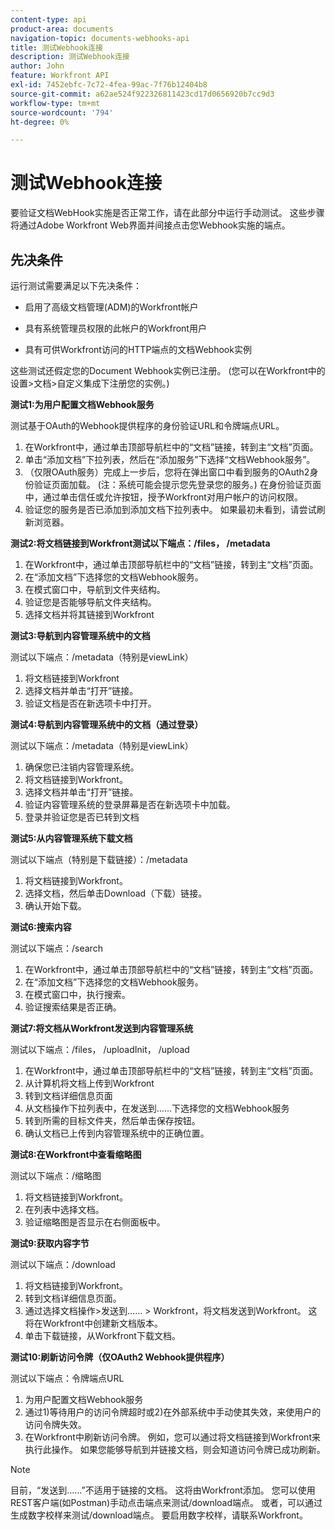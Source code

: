 ```yaml
---
content-type: api
product-area: documents
navigation-topic: documents-webhooks-api
title: 测试Webhook连接
description: 测试Webhook连接
author: John
feature: Workfront API
exl-id: 7452ebfc-7c72-4fea-99ac-7f76b12404b8
source-git-commit: a62ae524f922326811423cd17d0656920b7cc9d3
workflow-type: tm+mt
source-wordcount: '794'
ht-degree: 0%

---
```



# 测试Webhook连接

要验证文档WebHook实施是否正常工作，请在此部分中运行手动测试。 这些步骤将通过Adobe Workfront Web界面并间接点击您Webhook实施的端点。

## 先决条件

运行测试需要满足以下先决条件：

* 启用了高级文档管理(ADM)的Workfront帐户

* 具有系统管理员权限的此帐户的Workfront用户

* 具有可供Workfront访问的HTTP端点的文档Webhook实例

这些测试还假定您的Document Webhook实例已注册。 (您可以在Workfront中的设置>文档>自定义集成下注册您的实例。)

**测试1:为用户配置文档Webhook服务**

测试基于OAuth的Webhook提供程序的身份验证URL和令牌端点URL。

1. 在Workfront中，通过单击顶部导航栏中的“文档”链接，转到主“文档”页面。
1. 单击“添加文档”下拉列表，然后在“添加服务”下选择“文档Webhook服务”。
1. （仅限OAuth服务）完成上一步后，您将在弹出窗口中看到服务的OAuth2身份验证页面加载。 (注：系统可能会提示您先登录您的服务。) 在身份验证页面中，通过单击信任或允许按钮，授予Workfront对用户帐户的访问权限。
1. 验证您的服务是否已添加到添加文档下拉列表中。 如果最初未看到，请尝试刷新浏览器。

**测试2:将文档链接到Workfront测试以下端点：/files， /metadata**

1. 在Workfront中，通过单击顶部导航栏中的“文档”链接，转到主“文档”页面。
1. 在“添加文档”下选择您的文档Webhook服务。
1. 在模式窗口中，导航到文件夹结构。
1. 验证您是否能够导航文件夹结构。
1. 选择文档并将其链接到Workfront

**测试3:导航到内容管理系统中的文档**

测试以下端点：/metadata（特别是viewLink）

1. 将文档链接到Workfront
1. 选择文档并单击“打开”链接。
1. 验证文档是否在新选项卡中打开。

**测试4:导航到内容管理系统中的文档（通过登录）**

测试以下端点：/metadata（特别是viewLink）

1. 确保您已注销内容管理系统。
1. 将文档链接到Workfront。
1. 选择文档并单击“打开”链接。
1. 验证内容管理系统的登录屏幕是否在新选项卡中加载。
1. 登录并验证您是否已转到文档

**测试5:从内容管理系统下载文档**

测试以下端点（特别是下载链接）：/metadata 

1. 将文档链接到Workfront。
1. 选择文档，然后单击Download（下载）链接。
1. 确认开始下载。

**测试6:搜索内容**

测试以下端点：/search

1. 在Workfront中，通过单击顶部导航栏中的“文档”链接，转到主“文档”页面。
1. 在“添加文档”下选择您的文档Webhook服务。
1. 在模式窗口中，执行搜索。
1. 验证搜索结果是否正确。

**测试7:将文档从Workfront发送到内容管理系统**

测试以下端点：/files， /uploadInit， /upload

1. 在Workfront中，通过单击顶部导航栏中的“文档”链接，转到主“文档”页面。
1. 从计算机将文档上传到Workfront
1. 转到文档详细信息页面
1. 从文档操作下拉列表中，在发送到……下选择您的文档Webhook服务
1. 转到所需的目标文件夹，然后单击保存按钮。
1. 确认文档已上传到内容管理系统中的正确位置。

**测试8:在Workfront中查看缩略图**

测试以下端点：/缩略图

1. 将文档链接到Workfront。
1. 在列表中选择文档。
1. 验证缩略图是否显示在右侧面板中。

**测试9:获取内容字节**

测试以下端点：/download

1. 将文档链接到Workfront。
1. 转到文档详细信息页面。
1. 通过选择文档操作>发送到…… > Workfront，将文档发送到Workfront。 这将在Workfront中创建新文档版本。
1. 单击下载链接，从Workfront下载文档。

**测试10:刷新访问令牌（仅OAuth2 Webhook提供程序）**

测试以下端点：令牌端点URL

1. 为用户配置文档Webhook服务
1. 通过1)等待用户的访问令牌超时或2)在外部系统中手动使其失效，来使用户的访问令牌失效。
1. 在Workfront中刷新访问令牌。 例如，您可以通过将文档链接到Workfront来执行此操作。 如果您能够导航到并链接文档，则会知道访问令牌已成功刷新。

>[!NOTE]
>
>目前，“发送到……”不适用于链接的文档。 这将由Workfront添加。 您可以使用REST客户端(如Postman)手动点击端点来测试/download端点。 或者，可以通过生成数字校样来测试/download端点。 要启用数字校样，请联系Workfront。
